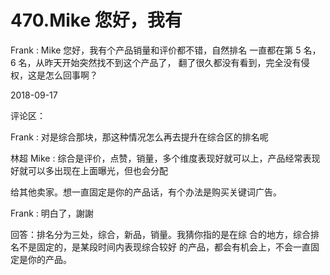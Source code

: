 # 470.Mike 您好，我有

Frank : Mike 您好，我有个产品销量和评价都不错，自然排名 一直都在第 5 名，6 名，从昨天开始突然找不到这个产品了， 翻了很久都没有看到，完全没有侵权，这是怎么回事啊？

2018-09-17

评论区：

Frank : 对是综合那块，那这种情况怎么再去提升在综合区的排名呢

林超 Mike : 综合是评价，点赞，销量，多个维度表现好就可以上，产品经常表现好就可以多出现在上面曝光，但也会分配

给其他卖家。想一直固定是你的产品话，有个办法是购买关键词广告。

Frank : 明白了，謝謝

回答：排名分为三处，综合，新品，销量。我猜你指的是在综 合的地方，综合排名不是固定的，是某段时间内表现综合较好 的产品，都会有机会上，不会一直固定是你的产品。